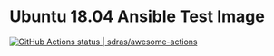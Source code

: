 # Ubuntu 18.04 Ansible Test Image

[![GitHub Actions status | sdras/awesome-actions](https://github.com/sdras/awesome-actions/workflows/Lint%20Awesome%20List/badge.svg)](https://github.com/osmarts/docker-ubuntu18.04-ansible/actions?workflow=Docker+Build)
